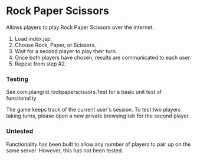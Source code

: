 # Rock Paper Scissors #

Allows players to play Rock Paper Scissors over the Internet.

1. Load index.jsp.
2. Choose Rock, Paper, or Scissors.
3. Wait for a second player to play their turn.
4. Once both players have chosen, results are communicated to each user.
5. Repeat from step #2.

### Testing ###
See com.plangrid.rockpaperscissors.Test for a basic unit test of functionality

The game keeps track of the current user's session. To test two players taking turns, please open a new private browsing tab for the second player.

### Untested ###
Functionality has been built to allow any number of players to pair up on the same server. However, this has not been tested.